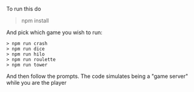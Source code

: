 To run this do

> npm install

And pick which game you wish to run:

```
> npm run crash
> npm run dice
> npm run hilo
> npm run roulette
> npm run tower
```

And then follow the prompts. The code simulates being a "game server" while you are the player

